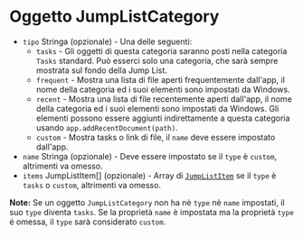 # Oggetto JumpListCategory

* `tipo` Stringa (opzionale) - Una delle seguenti:
  * `tasks` - Gli oggetti di questa categoria saranno posti nella categoria `Tasks` standard. Può esserci solo una categoria, che sarà sempre mostrata sul fondo della Jump List.
  * `frequent` - Mostra una lista di file aperti frequentemente dall'app, il nome della categoria ed i suoi elementi sono impostati da Windows.
  * `recent` - Mostra una lista di file recentemente aperti dall'app, il nome della categoria ed i suoi elementi sono impostati da Windows. Gli elementi possono essere aggiunti indirettamente a questa categoria usando `app.addRecentDocument(path)`.
  * `custom` - Mostra tasks o link di file, il `name` deve essere impostato dall'app.
* `name` Stringa (opzionale) - Deve essere impostato se il `type` è `custom`, altrimenti va omesso.
* `items` JumpListItem[] (opzionale) - Array di [`JumpListItem`](jump-list-item.md) se il `type` è `tasks` o `custom`, altrimenti va omesso.

**Note:** Se un oggetto `JumpListCategory` non ha nè `type` nè `name` impostati, il suo `type` diventa `tasks`. Se la proprietà `name` è impostata ma la proprietà `type` é omessa, il `type` sarà considerato `custom`.
